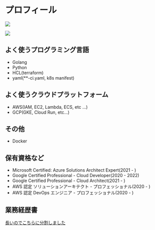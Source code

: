 # プロフィール

![](https://github-readme-stats.vercel.app/api?username=fijixxx&count_private=true&show_icons=true)

![](https://github-readme-stats.vercel.app/api/top-langs/?username=fijixxx&count_private=true&show_icons=true)

## よく使うプログラミング言語

- Golang
- Python
- HCL(terraform)
- yaml(**-ci.yaml, k8s manifest)

## よく使うクラウドプラットフォーム

- AWS(IAM, EC2, Lambda, ECS, etc ...)
- GCP(GKE, Cloud Run, etc...)

## その他

- Docker

## 保有資格など

- Microsoft Certified: Azure Solutions Architect Expert(2021 - )
- Google Certified Professional - Cloud Developer(2020 - 2022)
- Google Certified Professional - Cloud Architect(2021 - )
- AWS 認定 ソリューションアーキテクト - プロフェッショナル(2020 - )
- AWS 認定 DevOps エンジニア - プロフェッショナル(2020 - )

## 業務経歴書

[長いのでこちらに分割しました](https://github.com/fijixxx/rejume)
